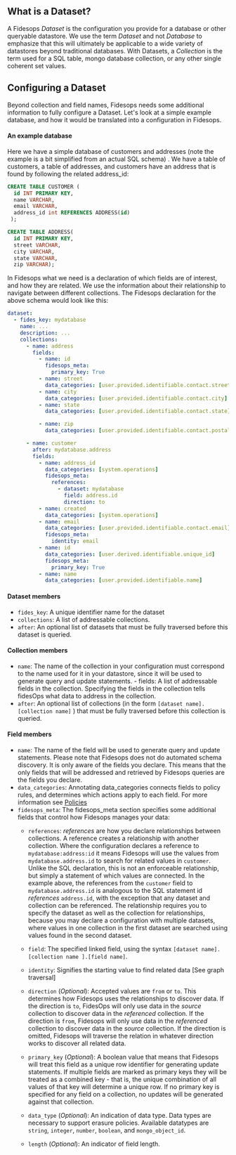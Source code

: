 ## What is a Dataset?

A Fidesops _Dataset_ is the configuration you provide for a database or other queryable datastore. We use the term _Dataset_ and not _Database_ to emphasize that this will ultimately be applicable to a wide variety of datastores beyond traditional databases. With Datasets, a _Collection_ is the term used for a SQL table, mongo database collection, or any other single coherent set values.

## Configuring a Dataset

Beyond collection and field names, Fidesops needs some additional information to fully configure a Dataset. Let's look at a simple example database, and how it would be translated into a configuration in Fidesops.

#### An example database
Here we have a simple database of customers and addresses (note the example is a bit simplified from an actual SQL schema) . We have a table of customers, a table of addresses, and customers have an address that is found by following the related address\_id:
``` sql
CREATE TABLE CUSTOMER (
  id INT PRIMARY KEY,
  name VARCHAR,
  email VARCHAR,
  address_id int REFERENCES ADDRESS(id)
 );

CREATE TABLE ADDRESS(
  id INT PRIMARY KEY,
  street VARCHAR,
  city VARCHAR,
  state VARCHAR,
  zip VARCHAR);
```
In Fidesops what we need is a declaration of which fields are of interest, and how they are related. We use the information about their relationship to navigate between different collections. The Fidesops declaration for the above schema would look like this:
``` yaml
dataset:
  - fides_key: mydatabase
    name: ...
    description: ...
    collections:
      - name: address
        fields:
	      - name: id
            fidesops_meta:
              primary_key: True
          - name: street
            data_categories: [user.provided.identifiable.contact.street]			  
          - name: city
            data_categories: [user.provided.identifiable.contact.city]
          - name: state
            data_categories: [user.provided.identifiable.contact.state]

          - name: zip
            data_categories: [user.provided.identifiable.contact.postal_code]

      - name: customer
        after: mydatabase.address
        fields:
          - name: address_id
            data_categories: [system.operations]
            fidesops_meta:
              references:
                - dataset: mydatabase
                  field: address.id
                  direction: to
          - name: created
            data_categories: [system.operations]
          - name: email
            data_categories: [user.provided.identifiable.contact.email]
            fidesops_meta:
              identity: email
          - name: id
            data_categories: [user.derived.identifiable.unique_id]
            fidesops_meta:
              primary_key: True
          - name: name
            data_categories: [user.provided.identifiable.name]

```


#### Dataset members

- `fides_key`: A unique identifier name for the dataset
- `collections`: A list of addressable collections. 
- `after`: An optional list of datasets that must be fully traversed before this dataset is queried.

#### Collection members
- `name`: The name of the collection in your configuration must correspond to the name used for it in your datastore, since it will be used to generate query and update statements. - fields: A list of addressable fields in the collection. Specifying the fields in the collection tells fidesOps what data to address in the collection. 
- `after`: An optional list of  collections (in the form `[dataset name].[collection name]` ) that must be fully traversed before this collection is queried.

#### Field members
- `name`: The name of the field will be used to generate query and update statements. Please note that Fidesops does not do automated schema discovery. It is only aware of the fields you declare. This means that the only fields that will be addressed and retrieved by Fidesops queries are the fields you declare.
- `data_categories`: Annotating data\_categories connects fields to policy rules, and determines which actions apply to each field. For more information see [Policies](policies.md)
- `fidesops_meta`: The fidesops\_meta section specifies some additional fields that control how Fidesops manages your data: 
	- `references`: _references_ are how you declare relationships between collections. A reference creates a relationship with another collection. Where the configuration declares a reference to `mydatabase:address:id` it means Fidesops will use the values from `mydatabase.address.id` to search for related values in `customer`. Unlike the SQL declaration, this is not an enforceable relationship, but simply a statement of which values are connected.  In the example above, the references from the `customer` field to `mydatabase.address.id` is analogous to the SQL statement id _references_ `address.id`, with the exception that any dataset and collection can be referenced. The relationship requires you to specify the dataset as well as the collection for relationships, because you may declare a configuration with multiple datasets, where values in one collection in the first dataset are searched using values found in the second dataset.


     - `field`: The specified linked field, using the syntax `[dataset name].[collection name ].[field name]`. 
	 - `identity`: Signifies the starting value to find related data [See graph traversal]
	 - `direction` (_Optional_): Accepted values are `from` or `to`. This determines how Fidesops uses the relationships to discover data. If the direction is `to`, FidesOps will only use data in the _source_ collection to discover data in the _referenced_ collection. If the direction is `from`, Fidesops will only use data in the _referenced_ collection to discover data in the _source_ collection. If the direction is omitted, Fidesops will traverse the relation in whatever direction works to discover all related data.
	 - `primary_key` (_Optional_): A boolean value that means that Fidesops will treat this field as a unique row identifier for generating update statements. If multiple fields are marked as primary keys they will be treated as a combined key - that is, the unique combination of all values of that key will determine a unique row. If no primary key is specified for any field on a collection, no updates will be generated against that collection.
	 - `data_type` (_Optional_): An indication of data type. Data types are necessary to support erasure policies. Available datatypes are `string`, `integer`, `number`, `boolean`, and `mongo_object_id`. 	 
	 - `length` (_Optional_): An indicator of field length. 
 
